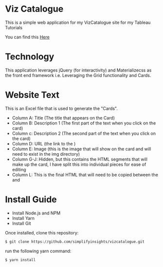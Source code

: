 # Viz Catalogue

This is a simple web application for my VizCatalogue site for my Tableau Tutorials

You can find this [Here](https://tabcat.toanhoang.com)

# Technology

This application leverages jQuery (for interactivity) and Materializecss as the front end framework i.e. Leveraging the Grid functionality and Cards.

# Website Text

This is an Excel file that is used to generate the "Cards".

- Column A: Title (The title that appears on the Card)
- Column B: Description 1 (The first part of the text when you click on the card)
- Column c: Description 2 (The second part of the text when you click on the card)
- Column D: URL (the link to the )
- Column E: Image (this is the image that will show on the card and will need to exist in the img directory)
- Column G-J: Hidden, but this contains the HTML segments that will make up the card, I have split this into individual pieces for ease of editing 
- Column L: This is the final HTML that will need to be copied between the <!-- Cards --> and <!-- End of Cards -->

# Install Guide

- Install Node.js and NPM
- Install Yarn
- Install Git

Once installed, clone this repository:

```sh
$ git clone https://github.com/simplifyinsights/vizcatalogue.git
```
run the following yarn command:
```sh
$ yarn install
```
